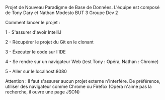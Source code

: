 Projet de Nouveau Paradigme de Base de Données.
L'équipe est composé de Tony Dary et Nathan Modesto
BUT 3 Groupe Dev 2

Comment lancer le projet : 

1 - S'assurer d'avoir IntelliJ

2 - Récupérer le projet du Git en le clonant

3 - Éxecuter le code sur l'IDE

4 - Se rendre sur un navigateur Web (test Tony : Opéra, Nathan : Chrome)

5 - Aller sur le localhost:8080

Attention :
Il faut s'assurer aucun projet externe n'interfère.
De préférence, utiliser des navigateur comme Chrome ou Firefox (Opéra n'aime pas la recherche, il ouvre une page JSON)
